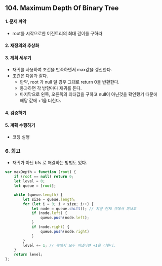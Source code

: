 ## 104. Maximum Depth Of Binary Tree
#### 1. 문제 파악
- root를 시작으로한 이진트리의 최대 깊이를 구하라
#### 2. 재정의와 추상화
#### 3. 계획 세우기
- 재귀를 사용하여 조건을 만족하면서 max값을 갱신한다.
- 조건은 다음과 같다.
  - 만약, root 가 null 일 경우 그대로 return 0을 반환한다.
  - 통과하면 각 방향마다 재귀를 돈다.
  - 마지막으로 왼쪽, 오른쪽의 최대값을 구하고 null이 아닌것을 확인했기 때문에 해당 값에 +1을 더한다.
#### 4. 검증하기
#### 5. 계획 수행하기
- 코딩 실행

### 6. 회고
- 재귀가 아닌 bfs 로 해결하는 방법도 있다.
```javascript
var maxDepth = function (root) {
    if (root == null) return 0;
    let level = 0;
    let queue = [root];

    while (queue.length) {
        let size = queue.length;
        for (let i = 0; i < size; i++) {
            let node = queue.shift(); // 지금 현재 큐에서 꺼내고
            if (node.left) {
                queue.push(node.left);
            }
            if (node.right) {
                queue.push(node.right)
            }
        }
        level += 1; // 큐에서 모두 꺼냈다면 +1을 더한다.
    }
    return level;
};
```
